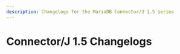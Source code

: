 ```yaml
---
description: Changelogs for the MariaDB Connector/J 1.5 series
---
```


# Connector/J 1.5 Changelogs

